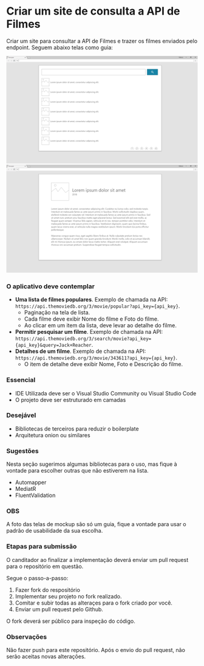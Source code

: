 # Criar um site de consulta a API de Filmes #

Criar um site para consultar a API de Filmes e trazer os filmes enviados pelo endpoint. Seguem abaixo telas como guia:

![tela1](https://github.com/digounet/desafio-dot-net/blob/master/pesquisa.PNG)
![tela2](https://github.com/digounet/desafio-dot-net/blob/master/detalhes.PNG)

### **O aplicativo deve contemplar** ###

- __Uma lista de filmes populares__. Exemplo de chamada na API: `https://api.themoviedb.org/3/movie/popular?api_key={api_key}`.
    * Paginação na tela de lista.
    * Cada filme deve exibir Nome do filme e Foto do filme.
    * Ao clicar em um item da lista, deve levar ao detalhe do filme.
- __Permitir pesquisar um filme__. Exemplo de chamada na API: `https://api.themoviedb.org/3/search/movie?api_key={api_key}&query=Jack+Reacher`.
- __Detalhes de um filme__. Exemplo de chamada na API: `https://api.themoviedb.org/3/movie/343611?api_key={api_key}`.
    * O item de detalhe deve exibir Nome, Foto e Descrição do filme.

### **Essencial** ##
* IDE Utilizada deve ser o Visual Studio Community ou Visual Studio Code
* O projeto deve ser estruturado em camadas

### **Desejável** ###

* Bibliotecas de terceiros para reduzir o boilerplate
* Arquitetura onion ou similares

### **Sugestões** ###

Nesta seção sugerimos algumas bibliotecas para o uso, mas fique à vontade para escolher outras que não estiverem na lista.

* Automapper
* MediatR
* FluentValidation

### **OBS** ###

A foto das telas de mockup são só um guia, fique a vontade para usar o padrão de usabilidade da sua escolha.

### **Etapas para submissão** ###

O canditador ao finalizar a implementação deverá enviar um pull request para o repositório em questão.

Segue o passo-a-passo:

1. Fazer fork do respositório
2. Implementar seu projeto no fork realizado.
3. Comitar e subir todas as alteraçes para o fork criado por você.
4. Enviar um pull request pelo Github.

O fork deverá ser público para inspeção do código.

### **Observações** ###

Não fazer push para este repositório.
Após o envio do pull request, não serão aceitas novas alterações.

